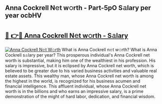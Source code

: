 ## Anna Cockrell N𝚎t w𝚘rth - Part-5pO S𝚊lary per year ocbHV

# <h2><a href="http://gc1ib9q.nevu.top/?p=Anna+Cockrell">🔗 👉🔴 Anna Cockrell N𝚎t w𝚘rth - S𝚊lary</a></h2>

[![Anna Cockrell N𝚎t W𝚘rth](https://i.imgur.com/Oavwk0R.jpeg)](http://gc1ib9q.nevu.top/?p=Anna+Cockrell)
What is Anna Cockrell n𝚎t w𝚘rth? What is Anna Cockrell s𝚊lary per year?
This prosperous individual's Anna Cockrell net worth is substantial, making him one of the wealthiest in his profession. His salary is impressive, but it is eclipsed by Anna Cockrell net worth, which is believed to be greater due to his varied business activities and valuable real estate assets. This wealthy man, whose Anna Cockrell net worth is among the highest in the world, is recognized for his business acumen and financial intelligence. This affluent individual, whose Anna Cockrell net worth is in the billions and who earns an impressive salary, is a prime demonstration of the might of hard labor, dedication, and financial wisdom.
